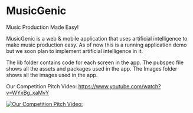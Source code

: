 # MusicGenic
Music Production Made Easy!

MusicGenic is a web & mobile application that uses artificial intelligence to make music production easy. 
As of now this is a running application demo but we soon plan to implement artificial intelligence in it.


The lib folder contains code for each screen in the app.
The pubspec file shows all the assets and packages used in the app.
The Images folder shows all the images used in the app.

Our Competition Pitch Video:
https://www.youtube.com/watch?v=WYxBg_xaMvY

[![Our Competition Pitch Video:](https://img.youtube.com/vi/v=WYxBg_xaMvY/0.jpg)](https://www.youtube.com/watch?v=WYxBg_xaMvY)

